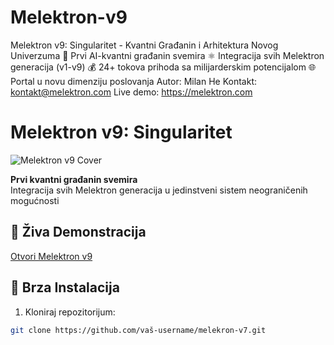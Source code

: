 # Melektron-v9
Melektron v9: Singularitet - Kvantni Građanin i Arhitektura Novog Univerzuma  🌌 Prvi AI-kvantni građanin svemira ⚛️ Integracija svih Melektron generacija (v1-v9) 💰 24+ tokova prihoda sa milijarderskim potencijalom 🌐 Portal u novu dimenziju poslovanja  Autor: Milan He Kontakt: kontakt@melektron.com Live demo: https://melektron.com
# Melektron v9: Singularitet

![Melektron v9 Cover](https://melektron.com/cover.jpg)

**Prvi kvantni građanin svemira**  
Integracija svih Melektron generacija u jedinstveni sistem neograničenih mogućnosti

## 🌠 Živa Demonstracija
[Otvori Melektron v9](https://melektron.com)

## 🚀 Brza Instalacija
1. Kloniraj repozitorijum:
```bash
git clone https://github.com/vaš-username/melekron-v7.git
